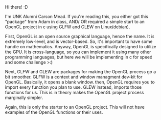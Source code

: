 Hi there! :D

I'm UNK Alumni Carson Mead.
If you're reading this, you either got this "package" from Adam in class, 
AND/ OR required a simple start to an OpenGL project in c using GLFW and GLEW on Linux(debian).

First, OpenGL is an open source graphical language, hence the name.  It is extremely low-level, and is
vector-based.  So, it's important to have some handle on mathematics.  Anyway, OpenGL is specifically designed
to utilize the GPU.  It is cross-language, so you can implement it using many other programming languages, but
here we will be implementing in c for speed and some challenge >:)

Next, GLFW and GLEW are packages for making the OpenGL process go a bit smoother.  GLFW is a context
and window managment dev-kit for OpenGL.  Basically, it opens a blank window.  then, OpenGL requires you to 
import every function you plan to use.  GLEW instead, imports those functions for us.  This is in theory makes
the OpenGL project process marginally simpler.

Again, this is only the starter to an OpenGL project.  This will not have examples of the OpenGL functions
or their uses.
